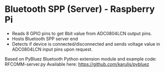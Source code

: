 # Bluetooth SPP (Server) - Raspberry Pi

- Reads 8 GPIO pins to get 8bit value from ADC0804LCN output pins.
- Hosts Bluetooth SPP server end
- Detects if device is connected/disconnected and sends voltage value in ADC0804LCN input pins upon request.

Based on PyBluez Bluetooth Python extension module and example code: RFCOMM-server.py
Available here: https://github.com/karulis/pybluez
